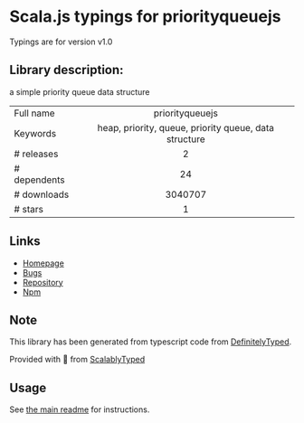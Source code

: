 
# Scala.js typings for priorityqueuejs

Typings are for version v1.0

## Library description:
a simple priority queue data structure

|                    |                 |
| ------------------ | :-------------: |
| Full name          | priorityqueuejs |
| Keywords           | heap, priority, queue, priority queue, data structure |
| # releases         | 2 |
| # dependents       | 24 |
| # downloads        | 3040707 |
| # stars            | 1 |

## Links
- [Homepage](https://github.com/janogonzalez/priorityqueuejs#readme)
- [Bugs](https://github.com/janogonzalez/priorityqueuejs/issues)
- [Repository](https://github.com/janogonzalez/priorityqueuejs)
- [Npm](https://www.npmjs.com/package/priorityqueuejs)
    


## Note
This library has been generated from typescript code from [DefinitelyTyped](https://definitelytyped.org).

Provided with :purple_heart: from [ScalablyTyped](https://github.com/oyvindberg/ScalablyTyped)

## Usage
See [the main readme](../../readme.md) for instructions.


